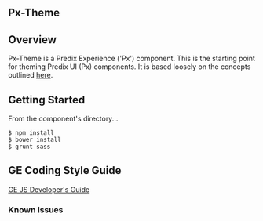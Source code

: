 Px-Theme
-----------------------------------------------

## Overview

Px-Theme is a Predix Experience ('Px') component. This is the starting point for theming Predix UI (Px) components. It is based loosely on the concepts outlined [here](https://www.polymer-project.org/1.0/docs/devguide/styling.html#xscope-styling).

## Getting Started



From the component's directory...

```
$ npm install
$ bower install
$ grunt sass
```

GE Coding Style Guide
---------------------

[GE JS Developer's Guide](https://github.com/GeneralElectric/javascript)


### Known Issues

